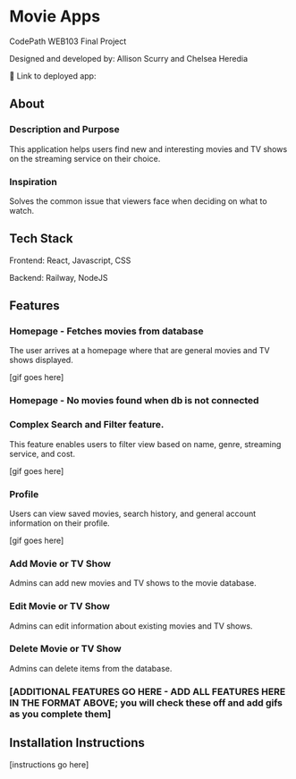 # Movie Apps

CodePath WEB103 Final Project

Designed and developed by: Allison Scurry and Chelsea Heredia

🔗 Link to deployed app:

## About

### Description and Purpose

This application helps users find new and interesting movies and TV shows on the streaming service on their choice. 

### Inspiration

Solves the common issue that viewers face when deciding on what to watch.

## Tech Stack

Frontend: React, Javascript, CSS

Backend: Railway, NodeJS

## Features

### Homepage - Fetches movies from database

The user arrives at a homepage where that are general movies and TV shows displayed.

[gif goes here]

### Homepage - No movies found when db is not connected


### Complex Search and Filter feature. 

This feature enables users to filter view based on name, genre, streaming service, and cost.

[gif goes here]

### Profile 

Users can view saved movies, search history, and general account information on their profile.

[gif goes here]

### Add Movie or TV Show

Admins can add new movies and TV shows to the movie database.

### Edit Movie or TV Show

Admins can edit information about existing movies and TV shows.

### Delete Movie or TV Show

Admins can delete items from the database.

### [ADDITIONAL FEATURES GO HERE - ADD ALL FEATURES HERE IN THE FORMAT ABOVE; you will check these off and add gifs as you complete them]

## Installation Instructions

[instructions go here]
